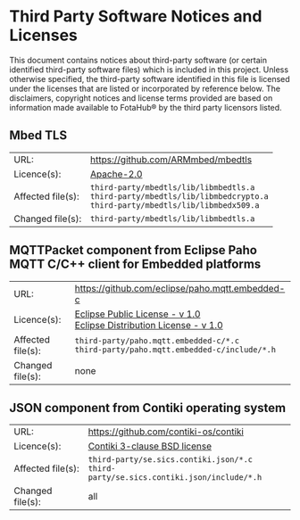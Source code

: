 # Third Party Software Notices and Licenses
This document contains notices about third-party software (or certain identified third-party software files) which is included in this project. Unless otherwise specified, the third-party software identified in this file is licensed under the licenses that are listed or incorporated by reference below. The disclaimers, copyright notices and license terms provided are based on information made available to FotaHub&reg; by the third party licensors listed.

## Mbed TLS
<table>
<tbody>
<tr>
<td>URL:</td>
<td><a href="https://github.com/ARMmbed/mbedtls">https://github.com/ARMmbed/mbedtls</a></td>
</tr>
<tr>
<tr>
<td>Licence(s):</td>
<td><a href="https://www.apache.org/licenses/LICENSE-2.0">Apache-2.0</a></td>
</tr>
<tr>
<td>Affected file(s):</td>
<td>
<code>third-party/mbedtls/lib/libmbedtls.a</code><br/>
<code>third-party/mbedtls/lib/libmbedcrypto.a</code><br/>
<code>third-party/mbedtls/lib/libmbedx509.a</code>
</td>
</tr>
<tr>
<td>Changed file(s):</td>
<td>
<code>third-party/mbedtls/lib/libmbedtls.a</code>
</td>
</tr>
</tbody>
</table>

## MQTTPacket component from Eclipse Paho MQTT C/C++ client for Embedded platforms
<table>
<tbody>
<tr>
<td>URL:</td>
<td><a href="https://github.com/eclipse/paho.mqtt.embedded-c/tree/master/MQTTPacket/src">https://github.com/eclipse/paho.mqtt.embedded-c</a></td>
</tr>
<tr>
<td>Licence(s):</td>
<td><a href="https://www.eclipse.org/legal/epl-v10.html">Eclipse Public License - v 1.0</a><br/>
<a href="https://www.eclipse.org/org/documents/edl-v10.php">Eclipse Distribution License - v 1.0</a></td>
</tr>
<tr>
<td>Affected file(s):</td>
<td>
<code>third-party/paho.mqtt.embedded-c/*.c</code><br/>
<code>third-party/paho.mqtt.embedded-c/include/*.h</code>
</td>
</tr>
<tr>
<td>Changed file(s):</td>
<td>none</td>
</tr>
</tbody>
</table>

## JSON component from Contiki operating system
<table>
<tbody>
<tr>
<td>URL:</td>
<td><a href="https://github.com/contiki-os/contiki/tree/master/apps/json">https://github.com/contiki-os/contiki</a></td>
</tr>
<tr>
<td>Licence(s):</td>
<td><a href="https://github.com/contiki-os/contiki/blob/master/LICENSE">Contiki 3-clause BSD license<a></td>
</tr>
<tr>
<td>Affected file(s):</td>
<td>
<code>third-party/se.sics.contiki.json/*.c</code><br/>
<code>third-party/se.sics.contiki.json/include/*.h</code>
</td>
</tr>
<tr>
<td>Changed file(s):</td>
<td>all</td>
</tr>
</tbody>
</table>

